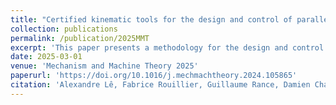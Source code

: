 ```yaml
---
title: "Certified kinematic tools for the design and control of parallel robots"
collection: publications
permalink: /publication/2025MMT
excerpt: 'This paper presents a methodology for the design and control of Parallel Kinematic Robots (PKRs). First, one focuses on the problematics of design. In particular, given a parallel mechanism defined by its design parameters and its kinematic modeling as well as its prescribed workspace, the idea is to certify the absence of any numerical instabilities (computational and physical singularities) that may jeopardize the integrity of the robot. This is achieved through two complementary approaches: a global method using symbolic computation and a local one based on continuation techniques and interval calculus, accounting for uncertainties in the design. The methodology is then applied to real PKR examples. Secondly, the paper proposes a control strategy that limits the active joint velocities to ensure the robot remains within its certified workspace. It will be applied to a special class of parallel robots: Spherical Parallel Manipulators (SPM) with coaxial input shafts (CoSPM).'
date: 2025-03-01
venue: 'Mechanism and Machine Theory 2025'
paperurl: 'https://doi.org/10.1016/j.mechmachtheory.2024.105865'
citation: 'Alexandre Lê, Fabrice Rouillier, Guillaume Rance, Damien Chablat, Certified kinematic tools for the design and control of parallel robots, Mechanism and Machine Theory, Volume 205, 2025, 105865, ISSN 0094-114X'
---
```

